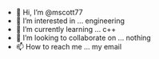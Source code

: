 - 👋 Hi, I’m @mscott77
- 👀 I’m interested in ... engineering
- 🌱 I’m currently learning ... c++
- 💞️ I’m looking to collaborate on ... nothing
- 📫 How to reach me ... my email

<!---
mscott77/mscott77 is a ✨ special ✨ repository because its `README.md` (this file) appears on your GitHub profile.
You can click the Preview link to take a look at your changes.
--->
